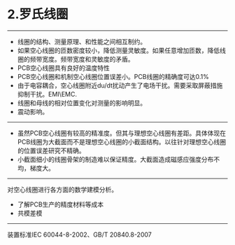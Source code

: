 # 2.罗氏线圈

---

* 线圈的结构、测量原理、和性能之间相互制约。
* 如果空心线圈的匝数密度较小，降低测量灵敏度。如果任意增加匝数，降低线圈的频带宽度。频带宽度和灵敏度的矛盾。
* PCB空心线圈具有良好的温度特性
* PCB空心线圈和机制空心线圈位置误差小。PCB线圈的精确度可达0.1%
* 由于电容耦合，空心线圈附近du\/dt扰动产生了电场干扰。需要采取屏蔽措施抑制干扰。EMI\EMC.
* 线圈和母线的相对位置变化对测量的影响明显。
* 震动影响。

---

* 虽然PCB空心线圈有较高的精准度。但其与理想空心线圈有差距。具体体现在PCB线圈为大截面而不是理想空心线圈的小截面结构。以往针对理想空心线圈的位置误差研究不精确。
* 小截面细小的线圈骨架的制造难以保证精度。大截面造成磁感应强度分布不均，梯度大。

---

对空心线圈进行各方面的数学建模分析。

* 了解PCB生产的精度材料等成本
* 共模差模

---

装置标准IEC 60044-8-2002、GB\/T 20840.8-2007


